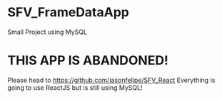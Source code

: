 # SFV_FrameDataApp
Small Project using MySQL


# THIS APP IS ABANDONED!
Please head to https://github.com/jasonfelipe/SFV_React
Everything is going to use ReactJS but is still using MySQL!
